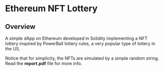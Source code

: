 # Ethereum NFT Lottery

## Overview
A simple dApp on Ethereum developed in Solidity implementing a NFT lottery inspired by PowerBall lottery rules, a very popular type of lottery in the US.

Notice that for simplicity, the NFTs are simulated by a simple random string. Read the **report.pdf** file for more info.

